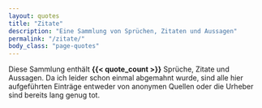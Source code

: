 ```yaml
---
layout: quotes
title: "Zitate"
description: "Eine Sammlung von Sprüchen, Zitaten und Aussagen"
permalink: "/zitate/"
body_class: "page-quotes"
---
```


Diese Sammlung enthält **{{< quote_count >}}** Sprüche, Zitate und Aussagen. Da ich leider schon einmal abgemahnt wurde, sind alle hier aufgeführten Einträge entweder von anonymen Quellen oder die Urheber sind bereits lang genug tot.
